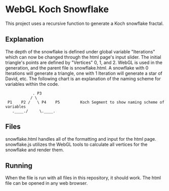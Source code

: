 # WebGL Koch Snowflake
This project uses a recursive function to generate a Koch snowflake fractal.

## Explanation
The depth of the snowflake is defined under global variable "Iterations" which can now be changed through the html page's input slider. The initial triangle's points are defined by "Vertices" 0, 1, and 2. WebGL is used in the generation, and the parent file is snowflake.html. A snowflake with 0 Iterations will generate a triangle, one with 1 Iteration will generate a star of David, etc. The following chart is an explanation of the naming scheme for variables within the code.

                . P3
               / \
     P1    P2 /   \ P4    P5         Koch Segment to show naming scheme of variables
       .____./     \.____.

## Files
snowflake.html handles all of the formatting and input for the html page.  
snowflake.js utilizes the WebGL tools to calculate all vertices for the snowflake and render them.  

## Running
When the file is run with all files in this repository, it should work. The html file can be opened in any web browser.  